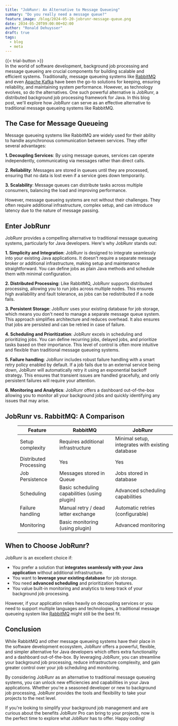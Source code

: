 ```yaml
---
title: "JobRunr: An Alternative to Message Queueing"
summary: "Do you really need a message queue?"
feature_image: /blog/2024-05-20-jobrunr-message-queue.png
date: 2034-05-20T09:00:00+02:00
author: "Ronald Dehuysser"
draft: true
tags:
  - blog
  - meta
---
```

{{< trial-button >}}

<div style="text-align: center;margin: -2em 0 2em;">
<small style="font-size: 70%;"><a href='https://www.freepik.com/vectors/cartoon-astronaut'></a></small>
</div>

<style type="text/css">
    .post-full-content img {display: inline-block; margin: 0 auto}
</style>


In the world of software development, background job processing and message queueing are crucial components for building scalable and efficient systems. Traditionally, message queueing systems like [RabbitMQ](https://www.rabbitmq.com/) and even [Apache Kafka](https://kafka.apache.org/) have been the go-to solutions for keeping, ensuring reliability, and maintaining system performance. However, as technology evolves, so do the alternatives. One such powerful alternative is JobRunr, a distributed background job processing framework for Java. In this blog post, we'll explore how JobRunr can serve as an effective alternative to traditional message queueing systems like RabbitMQ.

## The Case for Message Queueing
Message queueing systems like RabbitMQ are widely used for their ability to handle asynchronous communication between services. They offer several advantages:

**1. Decoupling Services**: By using message queues, services can operate independently, communicating via messages rather than direct calls.

**2. Reliability**: Messages are stored in queues until they are processed, ensuring that no data is lost even if a service goes down temporarily.

**3. Scalability**: Message queues can distribute tasks across multiple consumers, balancing the load and improving performance.

However, message queueing systems are not without their challenges. They often require additional infrastructure, complex setup, and can introduce latency due to the nature of message passing.

## Enter JobRunr
JobRunr provides a compelling alternative to traditional message queueing systems, particularly for Java developers. Here's why JobRunr stands out:

**1. Simplicity and Integration**: JobRunr is designed to integrate seamlessly into your existing Java applications. It doesn't require a separate message broker or additional infrastructure, making setup and maintenance straightforward. You can define jobs as plain Java methods and schedule them with minimal configuration.

**2. Distributed Processing**: Like RabbitMQ, JobRunr supports distributed processing, allowing you to run jobs across multiple nodes. This ensures high availability and fault tolerance, as jobs can be redistributed if a node fails.

**3. Persistent Storage**: JobRunr uses your existing database for job storage, which means you don't need to manage a separate message queue system. This approach simplifies architecture and reduces overhead. It also ensures that jobs are persisted and can be retried in case of failure.

**4. Scheduling and Prioritization**: JobRunr excels in scheduling and prioritizing jobs. You can define recurring jobs, delayed jobs, and prioritize tasks based on their importance. This level of control is often more intuitive and flexible than traditional message queueing systems.

**5. Failure handling**: JobRunr includes robust failure handling with a smart retry policy enabled by default. If a job fails due to an external service being down, JobRunr will automatically retry it using an exponential backoff strategy. This ensures that transient issues are handled gracefully, and only persistent failures will require your attention.

**6. Monitoring and Analytics**: JobRunr offers a dashboard out-of-the-box allowing you to monitor all your background jobs and quickly identifying any issues that may arise.

## JobRunr vs. RabbitMQ: A Comparison
<figure style="width: 100%">

| Feature                | RabbitMQ                                     | JobRunr                                          |
|------------------------|----------------------------------------------|--------------------------------------------------|
| Setup complexity       | Requires additional infrastructure           | Minimal setup, integrates with existing database |
| Distributed Processing | Yes                                          | Yes                                              |
| Job Persistence        | Messages stored in Queue                     | Jobs stored in database                          |
| Scheduling             | Basic scheduling capabilities (using plugin) | Advanced scheduling capabilities                 |
| Failure handling       | Manual retry / dead letter exchange          | Automatic retries (configurable)                 |
| Monitoring             | Basic monitoring (using plugin)              | Advanced monitoring                              |
</figure>

## When to Choose JobRunr?
JobRunr is an excellent choice if:

- You prefer a solution that **integrates seamlessly with your Java application** without additional infrastructure.
- You want to **leverage your existing database** for job storage.
- You need **advanced scheduling** and prioritization features.
- You value built-in monitoring and analytics to keep track of your background job processing.

However, if your application relies heavily on decoupling services or you need to support multiple languages and technologies, a traditional message queueing system like [RabbitMQ](https://www.rabbitmq.com/) might still be the best fit.

## Conclusion
While RabbitMQ and other message queueing systems have their place in the software development ecosystem, JobRunr offers a powerful, flexible, and simpler alternative for Java developers which offers extra functionality and a dashboard out-of-the-box. By leveraging JobRunr, you can streamline your background job processing, reduce infrastructure complexity, and gain greater control over your job scheduling and monitoring.

By considering JobRunr as an alternative to traditional message queueing systems, you can unlock new efficiencies and capabilities in your Java applications. Whether you're a seasoned developer or new to background job processing, JobRunr provides the tools and flexibility to take your projects to the next level. 

If you're looking to simplify your background job management and are curious about the benefits JobRunr Pro can bring to your projects, now is the perfect time to explore what JobRunr has to offer. Happy coding!


